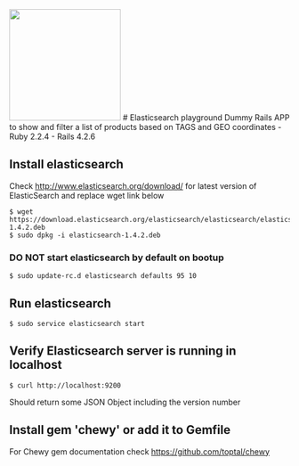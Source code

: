 <img src="https://static-www.elastic.co/assets/bltfdc1abb6ea9e2157/icon-elasticsearch.svg" width="200" height="200" />
# Elasticsearch playground
Dummy Rails APP to show and filter a list of products based on TAGS and GEO coordinates  
- Ruby 2.2.4
- Rails 4.2.6  

## Install elasticsearch
Check http://www.elasticsearch.org/download/ for latest version of ElasticSearch and replace wget link below

```
$ wget https://download.elasticsearch.org/elasticsearch/elasticsearch/elasticsearch-1.4.2.deb
$ sudo dpkg -i elasticsearch-1.4.2.deb
```

### DO NOT start elasticsearch by default on bootup

```
$ sudo update-rc.d elasticsearch defaults 95 10
```

## Run elasticsearch

```
$ sudo service elasticsearch start
```

## Verify Elasticsearch server is running in localhost

```
$ curl http://localhost:9200
```

Should return some JSON Object including the version number

## Install gem 'chewy' or add it to Gemfile
For Chewy gem documentation check https://github.com/toptal/chewy